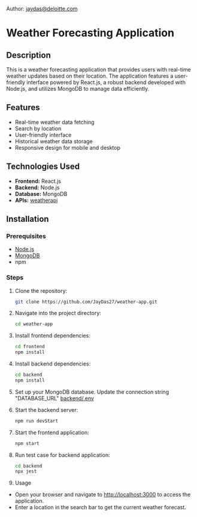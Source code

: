 Author: jaydas@deloitte.com

# Weather Forecasting Application

## Description

This is a weather forecasting application that provides users with real-time weather updates based on their location. The application features a user-friendly interface powered by React.js, a robust backend developed with Node.js, and utilizes MongoDB to manage data efficiently.

## Features

- Real-time weather data fetching
- Search by location
- User-friendly interface
- Historical weather data storage
- Responsive design for mobile and desktop

## Technologies Used

- **Frontend:** React.js
- **Backend:** Node.js
- **Database:** MongoDB
- **APIs:** [weatherapi](https://www.weatherapi.com/my/)

## Installation

### Prerequisites

- [Node.js](https://nodejs.org/en/download/)
- [MongoDB](https://www.mongodb.com/try/download/community)
- npm

### Steps

1. Clone the repository:

   ```bash
   git clone https://github.com/JayDas27/weather-app.git
   ```

2. Navigate into the project directory:

   ```bash
   cd weather-app
   ```

3. Install frontend dependencies:

   ```bash
   cd frontend
   npm install
   ```

4. Install backend dependencies:

   ```bash
   cd backend
   npm install
   ```

5. Set up your MongoDB database. Update the connection string "DATABASE_URL" [backend/.env](backend/.env)
6. Start the backend server:

   ```bash
   npm run devStart
   ```

7. Start the frontend application:

   ```bash
   npm start
   ```

8. Run test case for backend application:

   ```bash
   cd backend
   npx jest
   ```

9. Usage

- Open your browser and navigate to [http://localhost:3000](http://localhost:3000) to access the application.
- Enter a location in the search bar to get the current weather forecast.
